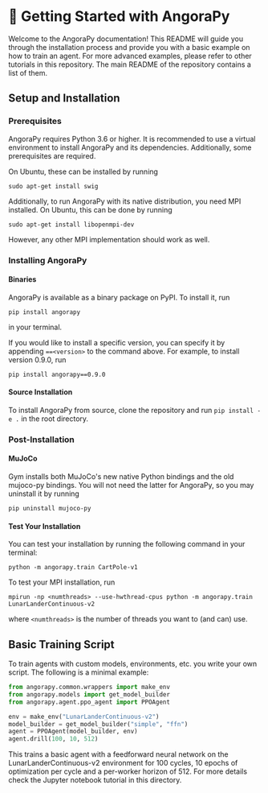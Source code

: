 # 🚀 Getting Started with AngoraPy

Welcome to the AngoraPy documentation! This README will guide you through the installation process and provide you with a basic example on how to train an agent. For more advanced examples, please refer to other tutorials in this repository. The main README of the repository contains a list of them.

## Setup and Installation

### Prerequisites
AngoraPy requires Python 3.6 or higher. It is recommended to use a virtual environment to install AngoraPy and its dependencies. Additionally, some prerequisites are required. 

On Ubuntu, these can be installed by running

    sudo apt-get install swig

Additionally, to run AngoraPy with its native distribution, you need MPI installed. On Ubuntu, this can be done by running

    sudo apt-get install libopenmpi-dev

However, any other MPI implementation should work as well.

### Installing AngoraPy

#### Binaries
AngoraPy is available as a binary package on PyPI. To install it, run 

    pip install angorapy

in your terminal.

If you would like to install a specific version, you can specify it by appending `==<version>` to the command above. For example, to install version 0.9.0, run 

    pip install angorapy==0.9.0

#### Source Installation
To install AngoraPy from source, clone the repository and run `pip install -e .` in the root directory.

### Post-Installation

#### MuJoCo
Gym installs both MuJoCo's new native Python bindings and the old mujoco-py bindings. You will not need the latter for AngoraPy, so you may uninstall it by running

    pip uninstall mujoco-py

#### Test Your Installation
You can test your installation by running the following command in your terminal:

    python -m angorapy.train CartPole-v1

To test your MPI installation, run

    mpirun -np <numthreads> --use-hwthread-cpus python -m angorapy.train LunarLanderContinuous-v2

where `<numthreads>` is the number of threads you want to (and can) use.

## Basic Training Script
To train agents with custom models, environments, etc. you write your own script. The following is a minimal example:

```python
from angorapy.common.wrappers import make_env
from angorapy.models import get_model_builder
from angorapy.agent.ppo_agent import PPOAgent

env = make_env("LunarLanderContinuous-v2")
model_builder = get_model_builder("simple", "ffn")
agent = PPOAgent(model_builder, env)
agent.drill(100, 10, 512)
```

This trains a basic agent with a feedforward neural network on the LunarLanderContinuous-v2 environment for 100 cycles, 10 epochs of optimization per cycle and a per-worker horizon of 512. For more details check the Jupyter notebook tutorial in this directory.